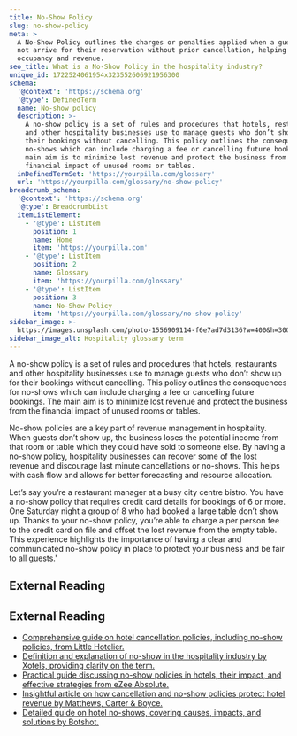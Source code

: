 ```yaml
---
title: No-Show Policy
slug: no-show-policy
meta: >
  A No-Show Policy outlines the charges or penalties applied when a guest does
  not arrive for their reservation without prior cancellation, helping manage
  occupancy and revenue.
seo_title: What is a No-Show Policy in the hospitality industry?
unique_id: 1722524061954x323552606921956300
schema:
  '@context': 'https://schema.org'
  '@type': DefinedTerm
  name: No-show policy
  description: >-
    A no-show policy is a set of rules and procedures that hotels, restaurants
    and other hospitality businesses use to manage guests who don’t show up for
    their bookings without cancelling. This policy outlines the consequences for
    no-shows which can include charging a fee or cancelling future bookings. The
    main aim is to minimize lost revenue and protect the business from the
    financial impact of unused rooms or tables.
  inDefinedTermSet: 'https://yourpilla.com/glossary'
  url: 'https://yourpilla.com/glossary/no-show-policy'
breadcrumb_schema:
  '@context': 'https://schema.org'
  '@type': BreadcrumbList
  itemListElement:
    - '@type': ListItem
      position: 1
      name: Home
      item: 'https://yourpilla.com'
    - '@type': ListItem
      position: 2
      name: Glossary
      item: 'https://yourpilla.com/glossary'
    - '@type': ListItem
      position: 3
      name: No-Show Policy
      item: 'https://yourpilla.com/glossary/no-show-policy'
sidebar_image: >-
  https://images.unsplash.com/photo-1556909114-f6e7ad7d3136?w=400&h=300&fit=crop&auto=format
sidebar_image_alt: Hospitality glossary term
---
```


A no-show policy is a set of rules and procedures that hotels, restaurants and other hospitality businesses use to manage guests who don’t show up for their bookings without cancelling. This policy outlines the consequences for no-shows which can include charging a fee or cancelling future bookings. The main aim is to minimize lost revenue and protect the business from the financial impact of unused rooms or tables.

No-show policies are a key part of revenue management in hospitality. When guests don’t show up, the business loses the potential income from that room or table which they could have sold to someone else. By having a no-show policy, hospitality businesses can recover some of the lost revenue and discourage last minute cancellations or no-shows. This helps with cash flow and allows for better forecasting and resource allocation.

Let’s say you’re a restaurant manager at a busy city centre bistro. You have a no-show policy that requires credit card details for bookings of 6 or more. One Saturday night a group of 8 who had booked a large table don’t show up. Thanks to your no-show policy, you’re able to charge a per person fee to the credit card on file and offset the lost revenue from the empty table. This experience highlights the importance of having a clear and communicated no-show policy in place to protect your business and be fair to all guests.'

## External Reading



## External Reading

*   [Comprehensive guide on hotel cancellation policies, including no-show policies, from Little Hotelier.](https://www.littlehotelier.com/blog/running-your-property/hotel-cancellation-policy/#:~:text=5.,cancellation%2Fno%2Dshow%20fee.)
*   [Definition and explanation of no-show in the hospitality industry by Xotels, providing clarity on the term.](https://www.xotels.com/en/glossary/no-show)
*   [Practical guide discussing no-show policies in hotels, their impact, and effective strategies from eZee Absolute.](https://www.ezeeabsolute.com/blog/what-is-no-show-in-hotels-and-which-policies-to-apply/)
*   [Insightful article on how cancellation and no-show policies protect hotel revenue by Matthews, Carter & Boyce.](https://mcb.cpa/cancellation-no-show-policies-protect-hotel-revenue/)
*   [Detailed guide on hotel no-shows, covering causes, impacts, and solutions by Botshot.](https://botshot.ai/resources/blog/no-show-in-hotel)
